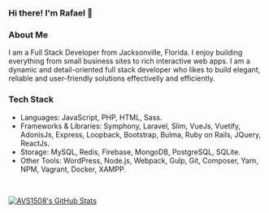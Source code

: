 ### Hi there! I'm Rafael 👋

### About Me
I am a Full Stack Developer from Jacksonville, Florida. I enjoy building everything from small business sites to rich interactive web apps.
I am a dynamic and detail-oriented full stack developer who likes to build elegant, reliable and user-friendly solutions effectivelly and efficiently.

### Tech Stack
- Languages: JavaScript, PHP, HTML, Sass.
- Frameworks & Libraries: Symphony, Laravel, Slim, VueJs, Vuetify, AdonisJs, Express, Loopback, Bootstrap, Bulma, Ruby on Rails, JQuery, ReactJs.
- Storage: MySQL, Redis, Firebase, MongoDB, PostgreSQL, SQLite.
- Other Tools: WordPress, Node.js, Webpack, Gulp, Git, Composer, Yarn, NPM, Vagrant, Docker, XAMPP.

<br/>

[![AVS1508's GitHub Stats](https://github-readme-stats.vercel.app/api?username=tolastarras&show_icons=true)](https://github.com/AVS1508)

<!--
**tolastarras/tolastarras** is a ✨ _special_ ✨ repository because its `README.md` (this file) appears on your GitHub profile.

Here are some ideas to get you started:

- 🔭 I’m currently working on ...
- 🌱 I’m currently learning ...
- 👯 I’m looking to collaborate on ...
- 🤔 I’m looking for help with ...
- 💬 Ask me about ...
- 📫 How to reach me: ...
- 😄 Pronouns: ...
- ⚡ Fun fact: ...
-->
